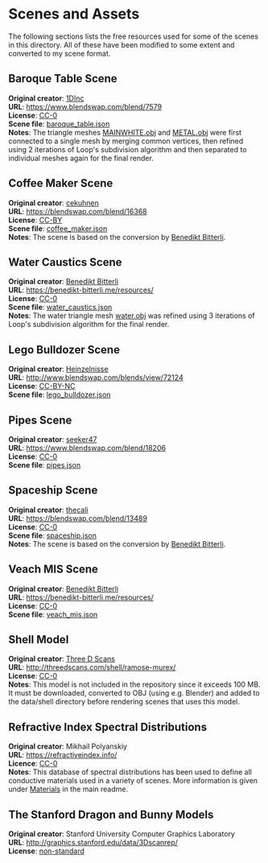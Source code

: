 # Scenes and Assets

The following sections lists the free resources used for some of the scenes in this directory. All of these have been modified to some extent and converted to my scene format.

## Baroque Table Scene

**Original creator**: [1DInc](https://www.blendswap.com/profile/29866)<br>
**URL**: https://www.blendswap.com/blend/7579<br>
**License**: [CC-0](https://creativecommons.org/publicdomain/mark/1.0/)<br>
**Scene file**: [baroque_table.json](baroque_table.json)<br>
**Notes**: The triangle meshes [MAINWHITE.obj](data/baroque_table/MAINWHITE.obj) and [METAL.obj](data/baroque_table/METAL.obj) were first connected to a single mesh by merging common vertices, then refined using 2 iterations of Loop's subdivision algorithm and then separated to individual meshes again for the final render.

## Coffee Maker Scene

**Original creator**: [cekuhnen](https://blendswap.com/profile/13522)<br>
**URL**: https://blendswap.com/blend/16368<br>
**License**: [CC-BY](https://creativecommons.org/licenses/by/3.0/)<br>
**Scene file**: [coffee_maker.json](coffee_maker.json)<br>
**Notes**: The scene is based on the conversion by [Benedikt Bitterli](https://benedikt-bitterli.me/resources/).

## Water Caustics Scene

**Original creator**: [Benedikt Bitterli](https://benedikt-bitterli.me/)<br>
**URL**: https://benedikt-bitterli.me/resources/<br>
**License**: [CC-0](https://creativecommons.org/publicdomain/mark/1.0/)<br>
**Scene file**: [water_caustics.json](water_caustics.json)<br>
**Notes**: The water triangle mesh [water.obj](data/water_caustics/water.obj) was refined using 3 iterations of Loop's subdivision algorithm for the final render.

## Lego Bulldozer Scene

**Original creator**: [Heinzelnisse](https://blendswap.com/profile/88652)<br>
**URL**: http://www.blendswap.com/blends/view/72124<br>
**License**: [CC-BY-NC](https://creativecommons.org/licenses/by-nc/3.0/)<br>
**Scene file**: [lego_bulldozer.json](lego_bulldozer.json)

## Pipes Scene

**Original creator**: [seeker47](https://www.blendswap.com/profile/141258)<br>
**URL**: https://www.blendswap.com/blend/18206<br>
**License**: [CC-0](https://creativecommons.org/publicdomain/mark/1.0/)<br>
**Scene file**: [pipes.json](pipes.json)

## Spaceship Scene

**Original creator**: [thecali](https://blendswap.com/profile/215428)<br>
**URL**: https://blendswap.com/blend/13489<br>
**License**: [CC-0](https://creativecommons.org/publicdomain/mark/1.0/)<br>
**Scene file**: [spaceship.json](spaceship.json)<br>
**Notes**: The scene is based on the conversion by [Benedikt Bitterli](https://benedikt-bitterli.me/resources/).

## Veach MIS Scene

**Original creator**: [Benedikt Bitterli](https://benedikt-bitterli.me/)<br>
**URL**: https://benedikt-bitterli.me/resources/<br>
**License**: [CC-0](https://creativecommons.org/publicdomain/mark/1.0/)<br>
**Scene file**: [veach_mis.json](veach_mis.json)

## Shell Model

**Original creator**: [Three D Scans](http://threedscans.com/)<br>
**URL**: http://threedscans.com/shell/ramose-murex/<br>
**License**: [CC-0](https://creativecommons.org/publicdomain/mark/1.0/)<br>
**Notes**: This model is not included in the repository since it exceeds 100 MB. It must be downloaded, converted to OBJ (using e.g. Blender) and added to the data/shell directory before rendering scenes that uses this model.

## Refractive Index Spectral Distributions

**Original creator**: Mikhail Polyanskiy<br>
**URL**: https://refractiveindex.info/<br>
**Licence**: [CC-0](https://creativecommons.org/publicdomain/mark/1.0/)<br>
**Notes**: This database of spectral distributions has been used to define all conductive materials used in a variety of scenes. More information is given under [Materials](../README.md#materials) in the main readme.

## The Stanford Dragon and Bunny Models

**Original creator**: Stanford University Computer Graphics Laboratory<br>
**URL**: http://graphics.stanford.edu/data/3Dscanrep/<br>
**License**: [non-standard](http://graphics.stanford.edu/data/3Dscanrep/)